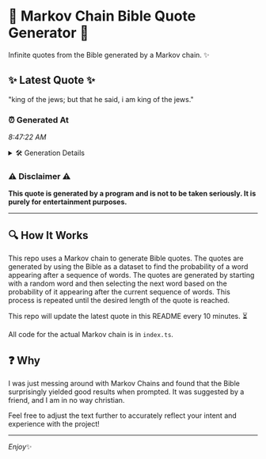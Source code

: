 # 📖 Markov Chain Bible Quote Generator 📖

Infinite quotes from the Bible generated by a Markov chain. ✨

## ✨ Latest Quote ✨
"king of the jews; but that he said, i am king of the jews."

### ⏰ Generated At
*8:47:22 AM*

<details>
    <summary>🛠️ Generation Details</summary>
    <p>
        <strong>🌱 Seed:</strong> king<br>
        <strong>🔄 Iterations:</strong> 13<br>
        <strong>📜 Context History:</strong><br>[ king ]: of<br>[ king, of ]: the<br>[ king, of, the ]: jews;<br>[ king, of, the, jews; ]: but<br>[ king, of, the, jews;, but ]: that<br>[ king, of, the, jews;, but, that ]: he<br>[ of, the, jews;, but, that, he ]: said,<br>[ the, jews;, but, that, he, said, ]: i<br>[ jews;, but, that, he, said,, i ]: am<br>[ but, that, he, said,, i, am ]: king<br>[ that, he, said,, i, am, king ]: of<br>[ he, said,, i, am, king, of ]: the<br>[ said,, i, am, king, of, the ]: jews.<br>
    </p>
</details>

### ⚠️ Disclaimer ⚠️
**This quote is generated by a program and is not to be taken seriously. It is purely for entertainment purposes.**

---

## 🔍 How It Works

This repo uses a Markov chain to generate Bible quotes. The quotes are generated by using the Bible as a dataset to find the probability of a word appearing after a sequence of words. The quotes are generated by starting with a random word and then selecting the next word based on the probability of it appearing after the current sequence of words. This process is repeated until the desired length of the quote is reached.

This repo will update the latest quote in this README every 10 minutes. ⏳

All code for the actual Markov chain is in `index.ts`.

## ❓ Why

I was just messing around with Markov Chains and found that the Bible surprisingly yielded good results when prompted. 
It was suggested by a friend, and I am in no way christian.

Feel free to adjust the text further to accurately reflect your intent and experience with the project!

---

*Enjoy*✨
